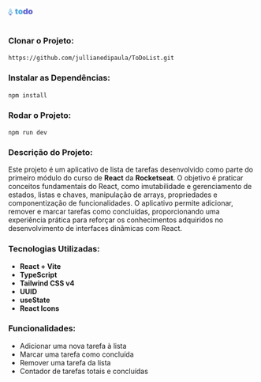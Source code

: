 <table align="center">
  <tr>
      <img src="./src/assets/Logo.png" alt="Logo do Projeto" width="50px"/>
  </tr>
</table>

### Clonar o Projeto:

```
https://github.com/jullianedipaula/ToDoList.git
```

### Instalar as Dependências:

```
npm install
```

### Rodar o Projeto:

```
npm run dev
```

### Descrição do Projeto:

Este projeto é um aplicativo de lista de tarefas desenvolvido como parte do primeiro módulo do curso de **React** da **Rocketseat**. O objetivo é praticar conceitos fundamentais do React, como imutabilidade e gerenciamento de estados, listas e chaves, manipulação de arrays, propriedades e componentização de funcionalidades. O aplicativo permite adicionar, remover e marcar tarefas como concluídas, proporcionando uma experiência prática para reforçar os conhecimentos adquiridos no desenvolvimento de interfaces dinâmicas com React.

### Tecnologias Utilizadas:

- **React + Vite** 
- **TypeScript**
- **Tailwind CSS v4** 
- **UUID** 
- **useState** 
- **React Icons**

### Funcionalidades:

- Adicionar uma nova tarefa à lista
- Marcar uma tarefa como concluída
- Remover uma tarefa da lista
- Contador de tarefas totais e concluídas
